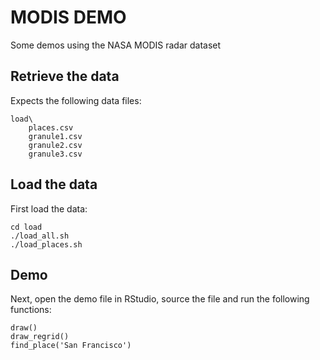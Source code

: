 # MODIS DEMO
Some demos using the NASA MODIS radar dataset

## Retrieve the data
Expects the following data files:
```
load\
	places.csv
	granule1.csv
	granule2.csv
	granule3.csv
```

## Load the data
First load the data:
```
cd load
./load_all.sh
./load_places.sh
```

## Demo
Next, open the demo file in RStudio, source the file and run the following functions:
```
draw()
draw_regrid()
find_place('San Francisco')
```

